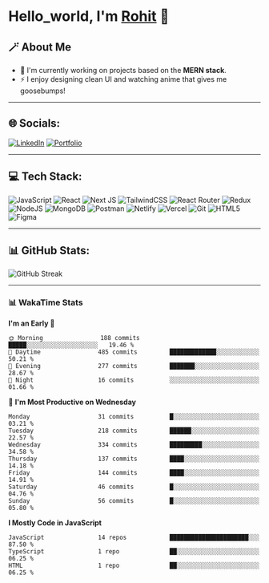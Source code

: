 # Hello_world, I'm [Rohit](https://your-portfolio-link.com) 👋 

## 🪄 About Me  
- 🤫 I'm currently working on projects based on the **MERN stack**.  
- ⚡ I enjoy designing clean UI and watching anime that gives me goosebumps!  

---

## 🌐 Socials:
[![LinkedIn](https://img.shields.io/badge/LinkedIn-0A66C2?style=flat&logo=linkedin&logoColor=white)](https://www.linkedin.com/in/rohitna/)
[![Portfolio](https://img.shields.io/badge/Portfolio-000000?style=flat&logo=vercel&logoColor=white)](https://your-portfolio-link.com)

---

## 💻 Tech Stack:
![JavaScript](https://img.shields.io/badge/JavaScript-323330?style=flat-square&logo=javascript&logoColor=F7DF1E&logoWidth=20)
![React](https://img.shields.io/badge/React-20232A?style=flat-square&logo=react&logoColor=61DAFB&logoWidth=20)
![Next JS](https://img.shields.io/badge/Next.js-000000?style=flat-square&logo=nextdotjs&logoColor=white&logoWidth=20)
![TailwindCSS](https://img.shields.io/badge/TailwindCSS-38B2AC?style=flat-square&logo=tailwindcss&logoColor=white&logoWidth=20)
![React Router](https://img.shields.io/badge/React_Router-CA4245?style=flat-square&logo=react-router&logoColor=white&logoWidth=20)
![Redux](https://img.shields.io/badge/Redux-593D88?style=flat-square&logo=redux&logoColor=white&logoWidth=20)
![NodeJS](https://img.shields.io/badge/Node.js-43853D?style=flat-square&logo=node.js&logoColor=white&logoWidth=20)
![MongoDB](https://img.shields.io/badge/MongoDB-4EA94B?style=flat-square&logo=mongodb&logoColor=white&logoWidth=20)
![Postman](https://img.shields.io/badge/Postman-FF6C37?style=flat-square&logo=postman&logoColor=white&logoWidth=20)
![Netlify](https://img.shields.io/badge/Netlify-00C7B7?style=flat-square&logo=netlify&logoColor=white&logoWidth=20)
![Vercel](https://img.shields.io/badge/Vercel-000000?style=flat-square&logo=vercel&logoColor=white&logoWidth=20)
![Git](https://img.shields.io/badge/Git-F05032?style=flat-square&logo=git&logoColor=white&logoWidth=20)
![HTML5](https://img.shields.io/badge/HTML5-E34F26?style=flat-square&logo=html5&logoColor=white&logoWidth=20)
![Figma](https://img.shields.io/badge/Figma-F24E1E?style=flat-square&logo=figma&logoColor=white&logoWidth=20)

---

## 📊 GitHub Stats:
![GitHub Streak](https://streak-stats.demolab.com?user=Inasync-io&theme=transparent&ring=0A7CE3&fire=FF6C37&currStreakLabel=0A7CE3&currStreakNum=414D54&sideLabels=0A7CE3&sideNums=414D54&dates=7D94A0)

---

### 📊 WakaTime Stats

**I'm an Early 🐤** 

```text
🌞 Morning                188 commits         █████░░░░░░░░░░░░░░░░░░░░   19.46 % 
🌆 Daytime                485 commits         █████████████░░░░░░░░░░░░   50.21 % 
🌃 Evening                277 commits         ███████░░░░░░░░░░░░░░░░░░   28.67 % 
🌙 Night                  16 commits          ░░░░░░░░░░░░░░░░░░░░░░░░░   01.66 % 
```
📅 **I'm Most Productive on Wednesday** 

```text
Monday                   31 commits          █░░░░░░░░░░░░░░░░░░░░░░░░   03.21 % 
Tuesday                  218 commits         ██████░░░░░░░░░░░░░░░░░░░   22.57 % 
Wednesday                334 commits         █████████░░░░░░░░░░░░░░░░   34.58 % 
Thursday                 137 commits         ████░░░░░░░░░░░░░░░░░░░░░   14.18 % 
Friday                   144 commits         ████░░░░░░░░░░░░░░░░░░░░░   14.91 % 
Saturday                 46 commits          █░░░░░░░░░░░░░░░░░░░░░░░░   04.76 % 
Sunday                   56 commits          █░░░░░░░░░░░░░░░░░░░░░░░░   05.80 % 
```


**I Mostly Code in JavaScript** 

```text
JavaScript               14 repos            ██████████████████████░░░   87.50 % 
TypeScript               1 repo              ██░░░░░░░░░░░░░░░░░░░░░░░   06.25 % 
HTML                     1 repo              ██░░░░░░░░░░░░░░░░░░░░░░░   06.25 % 
```


<!--END_SECTION:waka_two-->



